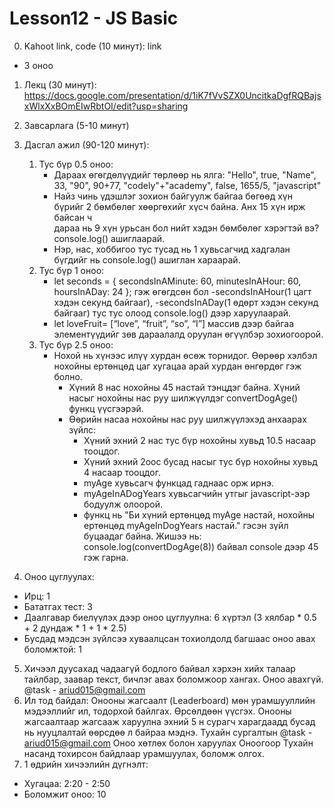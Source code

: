 # Lesson12 - JS Basic

0. Kahoot link, code (10 минут): link

- 3 оноо

1. Лекц (30 минут):
   https://docs.google.com/presentation/d/1iK7fVvSZX0UncitkaDgfRQBajsxWlxXxBOmEIwRbtOI/edit?usp=sharing

2. Завсарлага (5-10 минут)

3. Дасгал ажил (90-120 минут):

   1. Тус бүр 0.5 оноо:
      - Дараах өгөгдөлүүдийг төрлөөр нь ялга:
        "Hello", true, "Name", 33, "90", 90+77, "codely"+"academy", false, 1655/5, "javascript"
      - Найз чинь үдэшлэг зохион байгуулж байгаа бөгөөд хүн бүрийг 2 бөмбөлөг хөөргөхийг хүсч байна. Анх 15 хүн ирж байсан ч  
         дараа нь 9 хүн урьсан бол нийт хэдэн бөмбөлөг хэрэгтэй вэ? console.log() ашиглаарай.
      - Нэр, нас, хоббигоо тус тусад нь 1 хувьсагчид хадгалан бүгдийг нь console.log() ашиглан хараарай.
   2. Тус бүр 1 оноо:
      - let seconds = {
         secondsInAMinute: 60,
         minutesInAHour: 60,
         hoursInADay: 24 };  гэж өгөгдсөн бол 
         -secondsInAHour(1 цагт хэдэн секунд байгааг), 
         -secondsInADay(1 өдөрт хэдэн секунд байгааг) тус тус олоод console.log() дээр харуулаарай.
      - let loveFruit= [“love”, “fruit”, “so”, “I”] массив дээр байгаа элементүүдийг зөв дараалалд оруулан өгүүлбэр зохиогоорой.
   3. Тус бүр 2.5 оноо:
      - Нохой нь хүнээс илүү хурдан өсөж торнидог. Өөрөөр хэлбэл нохойны ертөнцөд цаг хугацаа арай хурдан өнгөрдөг гэж болно.
        - Хүний 8 нас нохойны 45 настай тэнцдэг байна. Хүний насыг нохойны нас руу шилжүүлдэг convertDogAge() функц үүсгээрэй.
        - Өөрийн насаа нохойны нас руу шилжүүлэхэд анхаарах зүйлс:
          - Хүний эхний 2 нас тус бүр нохойны хувьд 10.5 насаар тооцдог.
          - Хүний эхний 2оос бусад насыг тус бүр нохойны хувьд 4 насаар тооцдог.
          - myAge хувьсагч функцад гаднаас орж ирнэ.
          - myAgeInADogYears хувьсагчийн утгыг javascript-ээр бодуулж олоорой.
          - функц нь  "Би хүний ертөнцөд myAge настай, нохойны ертөнцөд myAgeInDogYears настай." гэсэн зүйл буцаадаг байна.
          Жишээ нь: console.log(convertDogAge(8)) байвал console дээр 45 гэж гарна.


4. Оноо цуглуулах:

- Ирц: 1
- Бататгах тест: 3
- Даалгавар биелүүлэх дээр оноо цуглуулна: 6 хүртэл (3 хялбар \* 0.5 + 2 дундаж \* 1 + 1 \* 2.5)
- Бусдад мэдсэн зүйлсээ хуваалцсан тохиолдолд багшаас оноо авах боломжтой: 1

5. Хичээл дуусахад чадаагүй бодлого байвал хэрхэн хийх талаар тайлбар, заавар текст, бичлэг авах боломжоор хангах. Оноо авахгүй. @task - ariud015@gmail.com
6. Ил тод байдал: Онооны жагсаалт (Leaderboard) мөн урамшууллийн мэдээллийг ил, тодорхой байлгах. Өрсөлдөөн үүсгэх. Онооны жагсаалтаар жагсааж харуулна эхний 5 н сурагч харагдаадд бусад нь нууцлалтай өөрсдөө л байраа мэднэ. Тухайн сургалтын @task - ariud015@gmail.com Оноо хөтлөх болон харуулах
   Оноогоор Тухайн насанд тохирсон байдлаар урамшуулах, боломж олгох.
7. 1 өдрийн хичээлийн дүгнэлт:

- Хугацаа: 2:20 - 2:50
- Боломжит оноо: 10
